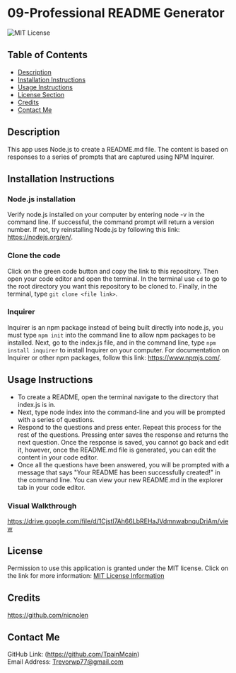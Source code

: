 # 09-Professional README Generator
![MIT License](https://img.shields.io/badge/license-MIT-important)

## Table of Contents
  - [Description](#description)
  - [Installation Instructions](#installation-instructions)
  - [Usage Instructions](#usage-instructions)
  - [License Section](#license)
  - [Credits](#credits)
  - [Contact Me](#contact-me)
  
## Description
This app uses Node.js to create a README.md file. The content is based on responses to a series of prompts that are captured using NPM Inquirer.
  
## Installation Instructions
  ### Node.js installation
  Verify node.js installed on your computer by entering node -v in the command line. If successful, the command prompt will return a version number. If not, try         reinstalling Node.js by following this link: https://nodejs.org/en/.
  ### Clone the code
  Click on the green code button and copy the link to this repository. Then open your code editor and open the terminal. In the terminal use `cd` to go to the root       directory you want this repository to be cloned to. Finally, in the terminal, type `git clone <file link>`.
  ### Inquirer
  Inquirer is an npm package instead of being built directly into node.js, you must type `npm init` into the command line to allow npm packages to be installed. Next,   go to the index.js file, and in the command line, type `npm install inquirer` to install Inquirer on your computer. For documentation on Inquirer or other npm           packages, follow this link: https://www.npmjs.com/.
  
## Usage Instructions
* To create a README, open the terminal navigate to the directory that index.js is in.
* Next, type node index into the command-line and you will be prompted with a series of questions.
* Respond to the questions and press enter. Repeat this process for the rest of the questions. Pressing enter saves the response and returns the next question. Once the response is saved, you cannot go back and edit it, however, once the README.md file is generated, you can edit the content in your code editor.
* Once all the questions have been answered, you will be prompted with a message that says "Your README has been successfully created!" in the command line. You can view your new README.md in the explorer tab in your code editor.
### Visual Walkthrough
https://drive.google.com/file/d/1CjstI7Ah66LbREHaJVdmnwabnquDriAm/view
    
## License
Permission to use this application is granted under the MIT license.
Click on the link for more information: [MIT License Information](https://opensource.org/licenses/MIT)
  
## Credits
https://github.com/nicnolen
  
## Contact Me
GitHub Link: (https://github.com/TpainMcain)<br>
Email Address: <Trevorwp77@gmail.com>
